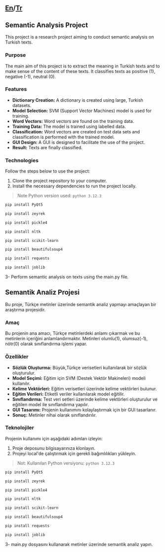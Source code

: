 ## [En](#semantic-analysis-project)/[Tr](#semantik-analiz-projesi)
## Semantic Analysis Project
This project is a research project aiming to conduct semantic analysis on Turkish texts.
### Purpose
The main aim of this project is to extract the meaning in Turkish texts and to make sense of the content of these texts. It classifies texts as positive (1), negative (-1), neutral (0).
### Features
-  **Dictionary Creation:** A dictionary is created using large, Turkish datasets.
-  **Model Selection:** SVM (Support Vector Machines) model is used for training.
-  **Word Vectors:** Word vectors are found on the training data.
-  **Training Data:** The model is trained using labelled data.
-  **Classification:** Word vectors are created on test data sets and classification is performed with the trained model.
-  **GUI Design:** A GUI is designed to facilitate the use of the project.
-  **Result:** Texts are finally classified.

### Technologies
Follow the steps below to use the project:

1. Clone the project repository to your computer.
2. Install the necessary dependencies to run the project locally.
> Note Python version used: `python 3.12.3`
```sh
pip install PyQt5
```
```sh
pip install zeyrek
```
```sh
pip install pickle4
```
```sh
pip install nltk
```
```sh
pip install scikit-learn
```
```sh
pip install beautifulsoup4
```
```sh
pip install requests
```
```sh
pip install joblib
```
3- Perform semantic analysis on texts using the main.py file.




## Semantik Analiz Projesi
Bu proje, Türkçe metinler üzerinde semantik analiz yapmayı amaçlayan bir araştırma projesidir.
### Amaç
Bu projenin ana amacı, Türkçe metinlerdeki anlamı çıkarmak ve bu metinlerin içeriğini anlamlandırmaktır. Metinleri olumlu(1), olumsuz(-1), nötr(0) olarak sınıflandırma işlemi yapar.
### Özellikler
- **Sözlük Oluşturma:**  Büyük,Türkçe verisetleri kullanılarak bir sözlük oluşturulur.
- **Model Seçimi:** Eğitim için SVM (Destek Vektör Makineleri) modeli kullanılır.
- **Kelime Vektörleri:** Eğitim verisetleri üzerinde kelime vektörleri bulunur.
- **Eğitim Verileri:** Etiketli veriler kullanılarak model eğitilir.
- **Sınıflandırma:** Test veri setleri üzerinde kelime vektörleri oluşturulur ve eğitilen model ile sınıflandırma yapılır.
- **GUI Tasarımı:** Projenin kullanımını kolaylaştırmak için bir GUI tasarlanır.
- **Sonuç:** Metinler nihai olarak sınıflandırılır.

### Teknolojiler
Projenin kullanımı için aşağıdaki adımları izleyin:

1. Proje deposunu bilgisayarınıza klonlayın.
2. Projeyi local'de çalıştırmak için gerekli bağımlılıkları yükleyin.
> Not: Kullanılan Python versiyonu: `python 3.12.3`
```sh
pip install PyQt5
```
```sh
pip install zeyrek
```
```sh
pip install pickle4
```
```sh
pip install nltk
```
```sh
pip install scikit-learn
```
```sh
pip install beautifulsoup4
```
```sh
pip install requests
```
```sh
pip install joblib
```
3- main.py dosyasını kullanarak metinler üzerinde semantik analiz yapın.


